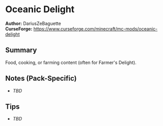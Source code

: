# Oceanic Delight

**Author:** DariusZeBaguette  
**CurseForge:** https://www.curseforge.com/minecraft/mc-mods/oceanic-delight

## Summary
Food, cooking, or farming content (often for Farmer's Delight).

## Notes (Pack-Specific)
- _TBD_

## Tips
- _TBD_

